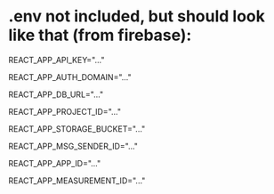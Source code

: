 # .env not included, but should look like that (from firebase):

REACT_APP_API_KEY="..."

REACT_APP_AUTH_DOMAIN="..."

REACT_APP_DB_URL="..."

REACT_APP_PROJECT_ID="..."

REACT_APP_STORAGE_BUCKET="..."

REACT_APP_MSG_SENDER_ID="..."

REACT_APP_APP_ID="..."

REACT_APP_MEASUREMENT_ID="..."

